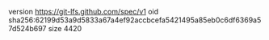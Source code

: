 version https://git-lfs.github.com/spec/v1
oid sha256:62199d53a9d5833a67a4ef92accbcefa5421495a85eb0c6df6369a57d524b697
size 4420
